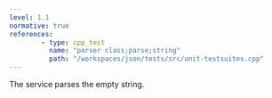 ```yaml
---
level: 1.1
normative: true
references:
        - type: cpp_test
          name: "parser class;parse;string"
          path: "/workspaces/json/tests/src/unit-testsuites.cpp"
---
```


The service parses the empty string.